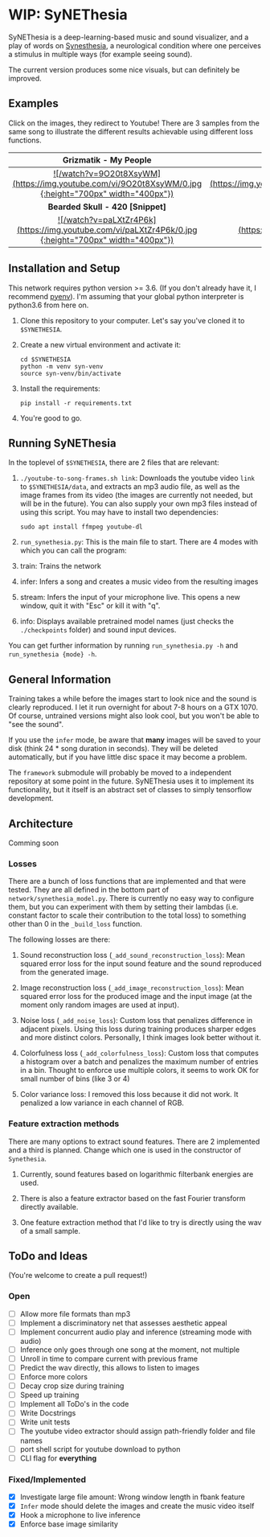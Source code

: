# WIP: SyNEThesia

SyNEThesia is a deep-learning-based music and sound visualizer, and a play of words on [Synesthesia](https://en.wikipedia.org/wiki/Synesthesia), a neurological condition where one perceives a stimulus in multiple ways (for example seeing sound).

The current version produces some nice visuals, but can definitely be improved.

## Examples

Click on the images, they redirect to Youtube! There are 3 samples from the same song to illustrate the
different results achievable using different loss functions.

**Grizmatik - My People**| **Bearded Skull - 420**
:---:|:---:
[![/watch?v=9O20t8XsyWM](https://img.youtube.com/vi/9O20t8XsyWM/0.jpg {:height="700px" width="400px"})](https://www.youtube.com/watch?v=9O20t8XsyWM) | [![/watch?v=V_5Mnlj2t9E](https://img.youtube.com/vi/V_5Mnlj2t9E/0.jpg{:height="700px" width="400px"})](https://www.youtube.com/watch?v=V_5Mnlj2t9E)
**Bearded Skull - 420 [Snippet]**| **Bearded Skull - 420 [Snippet 2]**
[![/watch?v=paLXtZr4P6k](https://img.youtube.com/vi/paLXtZr4P6k/0.jpg {:height="700px" width="400px"})](https://www.youtube.com/watch?v=paLXtZr4P6k)|[![/watch?v=kMR0hgHkgB8](https://img.youtube.com/vi/kMR0hgHkgB8/0.jpg {:height="700px" width="400px"})](https://www.youtube.com/watch?v=kMR0hgHkgB8)


## Installation and Setup

This network requires python version >= 3.6. (If you don't already have it, I recommend [pyenv](https://github.com/pyenv/pyenv)). I'm assuming that your global python interpreter is python3.6 from here on.

1. Clone this repository to your computer.
   Let's say you've cloned it to `$SYNETHESIA`.

2. Create a new virtual environment and activate it:

       cd $SYNETHESIA
       python -m venv syn-venv
       source syn-venv/bin/activate

3. Install the requirements:

       pip install -r requirements.txt

4. You're good to go.

## Running SyNEThesia

In the toplevel of `$SYNETHESIA`, there are 2 files that are relevant:

1. `./youtube-to-song-frames.sh link`: Downloads the youtube video `link` to `$SYNETHESIA/data`, and extracts an mp3 audio file, as well as the image frames from its video (the images are currently not needed, but will be in the future). You can also supply your own mp3 files instead of using this script.
You may have to install two dependencies:

       sudo apt install ffmpeg youtube-dl

2. `run_synethesia.py`: This is the main file to start. There are 4 modes with which you can call the program:
  1. train: Trains the network
  2. infer: Infers a song and creates a music video from the resulting images
  3. stream: Infers the input of your microphone live. This opens a new window, quit it with "Esc" or kill it with "q".
  4. info: Displays available pretrained model names (just checks the `./checkpoints` folder) and sound input devices.

  You can get further information by running `run_synethesia.py -h` and `run_synethesia {mode} -h`.


## General Information

Training takes a while before the images start to look nice and the sound is clearly reproduced. I let it run overnight for about 7-8 hours on a GTX 1070.
Of course, untrained versions might also look cool, but you won't be able to "see the sound".

If you use the `infer` mode, be aware that **many** images will be saved to your disk (think 24 * song duration in seconds).
They will be deleted automatically, but if you have little disc space it may become a problem.

The `framework` submodule will probably be moved to a independent repository at some point in the future. SyNEThesia uses it to implement its functionality, but it itself is an abstract set of classes to simply tensorflow development.


## Architecture

Comming soon

### Losses

There are a bunch of loss functions that are implemented and that were tested.
They are all defined in the bottom part of `network/synethesia_model.py`.
There is currently no easy way to configure them, but you can experiment with them by setting their
lambdas (i.e. constant factor to scale their contribution to the total loss) to something other than 0
in the `_build_loss` function.

The following losses are there:

1. Sound reconstruction loss (`_add_sound_reconstruction_loss`):
   Mean squared error loss for the input sound feature and the sound reproduced from the generated image.

2. Image reconstruction loss (`_add_image_reconstruction_loss`):
   Mean squared error loss for the produced image and the input image
   (at the moment only random images are used at input).

3. Noise loss (`_add_noise_loss`):
   Custom loss that penalizes difference in adjacent pixels. Using this loss during training
   produces sharper edges and more distinct colors.
   Personally, I think images look better without it.

4. Colorfulness loss (`_add_colorfulness_loss`):
   Custom loss that computes a histogram over a batch and penalizes the maximum number of entries in a bin.
   Thought to enforce use multiple colors, it seems to work OK for small number of bins (like 3 or 4)

5. Color variance loss:
   I removed this loss because it did not work.
   It penalized a low variance in each channel of RGB.

### Feature extraction methods

There are many options to extract sound features. There are 2 implemented and a third
is planned. Change which one is used in the constructor of `Synethesia`.

1. Currently, sound features based on logarithmic filterbank energies are used.

2. There is also a feature extractor based on the fast Fourier transform directly available.

3. One feature extraction method that I'd like to try is directly using the wav of a small sample.

## ToDo and Ideas

(You're welcome to create a pull request!)

### Open

- [ ] Allow more file formats than mp3
- [ ] Implement a discriminatory net that assesses aesthetic appeal
- [ ] Implement concurrent audio play and inference (streaming mode with audio)
- [ ] Inference only goes through one song at the moment, not multiple
- [ ] Unroll in time to compare current with previous frame
- [ ] Predict the wav directly, this allows to listen to images
- [ ] Enforce more colors
- [ ] Decay crop size during training
- [ ] Speed up training
- [ ] Implement all ToDo's in the code
- [ ] Write Docstrings
- [ ] Write unit tests
- [ ] The youtube video extractor should assign path-friendly folder and file names
- [ ] port shell script for youtube download to python
- [ ] CLI flag for **everything**

### Fixed/Implemented
- [x] Investigate large file amount: Wrong window length in fbank feature
- [x] `Infer` mode should delete the images and create the music video itself
- [x] Hook a microphone to live inference
- [x] Enforce base image similarity
